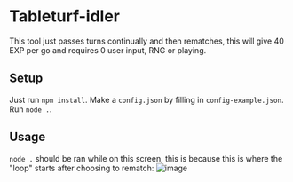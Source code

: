 # Tableturf-idler
This tool just passes turns continually and then rematches, this will give 40 EXP per go and requires 0 user input, RNG or playing.
## Setup
Just run `npm install`.
Make a `config.json` by filling in `config-example.json`.
Run `node .`.
## Usage
`node .` should be ran while on this screen, this is because this is where the "loop" starts after choosing to rematch:
![image](https://user-images.githubusercontent.com/35176230/191311240-e52f140e-94c7-4e6f-aa72-c5e48dcb14c4.png)
